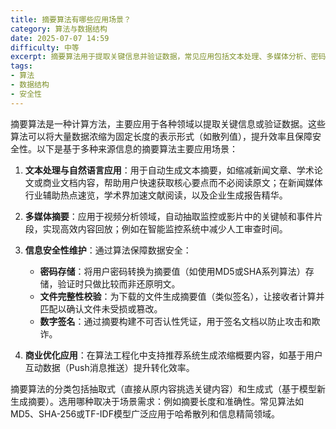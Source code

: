 ```yaml
---
title: 摘要算法有哪些应用场景？
category: 算法与数据结构
date: 2025-07-07 14:59
difficulty: 中等
excerpt: 摘要算法用于提取关键信息并验证数据，常见应用包括文本处理、多媒体分析、密码存储和数字签名。
tags:
- 算法
- 数据结构
- 安全性
---
```

摘要算法是一种计算方法，主要应用于各种领域以提取关键信息或验证数据。这些算法可以将大量数据浓缩为固定长度的表示形式（如散列值），提升效率且保障安全性。以下是基于多种来源信息的摘要算法主要应用场景：

1. **文本处理与自然语言应用**：用于自动生成文本摘要，如缩减新闻文章、学术论文或商业文档内容，帮助用户快速获取核心要点而不必阅读原文；在新闻媒体行业辅助热点速览，学术界加速文献阅读，以及企业生成报告精华。

2. **多媒体摘要**：应用于视频分析领域，自动抽取监控或影片中的关键帧和事件片段，实现高效内容回放；例如在智能监控系统中减少人工审查时间。

3. **信息安全性维护**：通过算法保障数据安全：
   - **密码存储**：将用户密码转换为摘要值（如使用MD5或SHA系列算法）存储，验证时只做比较而非还原明文。
   - **文件完整性校验**：为下载的文件生成摘要值（类似签名），让接收者计算并匹配以确认文件未受损或篡改。
   - **数字签名**：通过摘要构建不可否认性凭证，用于签名文档以防止攻击和欺诈。

4. **商业优化应用**：在算法工程化中支持推荐系统生成浓缩概要内容，如基于用户互动数据（Push消息推送）提升转化效率。

摘要算法的分类包括抽取式（直接从原内容挑选关键内容）和生成式（基于模型新生成摘要）。选用哪种取决于场景需求：例如摘要长度和准确性。常见算法如MD5、SHA-256或TF-IDF模型广泛应用于哈希散列和信息精简领域。
